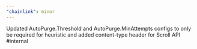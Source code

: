 ```yaml
---
"chainlink": minor
---
```


Updated AutoPurge.Threshold and AutoPurge.MinAttempts configs to only be required for heuristic and added content-type header for Scroll API #internal

